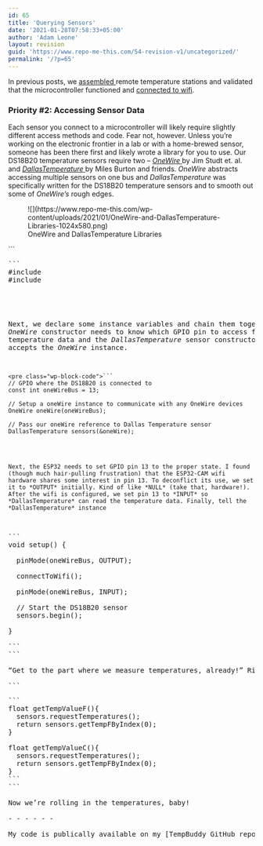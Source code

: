 ```yaml
---
id: 65
title: 'Querying Sensors'
date: '2021-01-28T07:58:33+05:00'
author: 'Adam Leone'
layout: revision
guid: 'https://www.repo-me-this.com/54-revision-v1/uncategorized/'
permalink: '/?p=65'
---
```


In previous posts, we [assembled ](https://www.repo-me-this.com/remote-temp-sensor-hardware/remotetempsensors/)remote temperature stations and validated that the microcontroller functioned and [connected to wifi](https://www.repo-me-this.com/getting-started-with-esp32/remotetempsensors/).

### Priority #2: Accessing Sensor Data

Each sensor you connect to a microcontroller will likely require slightly different access methods and code. Fear not, however. Unless you’re working on the electronic frontier in a lab or with a home-brewed sensor, someone has been there first and likely wrote a library for you to use. Our DS18B20 temperature sensors require two – [*OneWire* ](https://www.pjrc.com/teensy/td_libs_OneWire.html)by Jim Studt et. al. and [*DallasTemperature* ](https://github.com/milesburton/Arduino-Temperature-Control-Library)by Miles Burton and friends. *OneWire* abstracts accessing multiple sensors on one bus and *DallasTemperature* was specifically written for the DS18B20 temperature sensors and to smooth out some of *OneWire’s* rough edges.

<figure class="wp-block-image size-large">![](https://www.repo-me-this.com/wp-content/uploads/2021/01/OneWire-and-DallasTemperature-Libraries-1024x580.png)<figcaption>OneWire and DallasTemperature Libraries</figcaption></figure>```
<pre class="wp-block-code">```
#include <OneWire.h>
#include <DallasTemperature.h>

```
```

Next, we declare some instance variables and chain them together. The *OneWire* constructor needs to know which GPIO pin to access for temperature data and the *DallasTemperature* sensor constructor accepts the *OneWire* instance.

```
<pre class="wp-block-code">```
// GPIO where the DS18B20 is connected to
const int oneWireBus = 13;     

// Setup a oneWire instance to communicate with any OneWire devices
OneWire oneWire(oneWireBus);

// Pass our oneWire reference to Dallas Temperature sensor 
DallasTemperature sensors(&oneWire);

```
```

Next, the ESP32 needs to set GPIO pin 13 to the proper state. I found (though much hair-pulling frustration) that the ESP32-CAM wifi hardware shares some interest in pin 13. To deconflict its use, we set it to *OUTPUT* initially. Kind of like *NULL* (take that, hardware!). After the wifi is configured, we set pin 13 to *INPUT* so *DallasTemperature* can read the temperature data. Finally, tell the *DallasTemperature* instance

```
<pre class="wp-block-code">```
void setup() {

  pinMode(oneWireBus, OUTPUT); 
  
  connectToWifi();

  pinMode(oneWireBus, INPUT);
  
  // Start the DS18B20 sensor
  sensors.begin();

}

```
```

“Get to the part where we measure temperatures, already!” Right. All you do is … request the temperature from *DallasTemperature*. Well, first you tell the instance to communicate with the sensor. Once that’s complete, pull the current temperature in your desired format (not sure if Kelvin is an option…).

```
<pre class="wp-block-code">```
float getTempValueF(){ 
  sensors.requestTemperatures(); 
  return sensors.getTempFByIndex(0);
}

float getTempValueC(){
  sensors.requestTemperatures(); 
  return sensors.getTempFByIndex(0);
}
```
```

Now we’re rolling in the temperatures, baby!

- - - - - -

My code is publically available on my [TempBuddy GitHub repository](https://github.com/ildrummer/TempBuddy).
